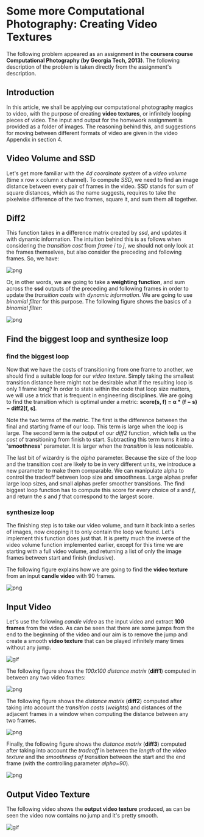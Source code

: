 
# Some more Computational Photography: Creating Video Textures

The following problem appeared as an assignment in the **coursera course Computational Photography (by Georgia Tech, 2013)**. The following description of the problem is taken directly from the assignment's description.
   

## Introduction

In this article, we shall be applying our computational photography magics to video, with the purpose of creating **video textures**, or infinitely looping pieces of video. The input and output for the homework assignment is provided as a folder of images. The reasoning behind this, and suggestions for moving between different formats of video are given
in the video Appendix in section 4.

## Video Volume and SSD

Let's get more familiar with the *4d coordinate system* of a *video volume* (time x row x column x channel). 
To compute *SSD*, we need to find an image distance between every pair of frames in the video. SSD stands for sum of square distances, which as the name suggests, requires to take the pixelwise difference of the two frames, square it, and sum them all together.

## Diff2

This function takes in a difference matrix created by *ssd*, and updates it with dynamic information. The intuition behind this is as follows when considering the *transition cost* from *frame i* to *j*, we should not only look at the frames themselves, but also consider the preceding and following frames. So, we have:

![png](https://sandipanweb.files.wordpress.com/2017/05/im114.png)


Or, in other words, we are going to take a **weighting function**, and sum across the **ssd** outputs of the preceding and following frames in order to update the *transition costs* with *dynamic information*. We are going to use *binomial filter* for this purpose. The following figure shows the basics of a *binomial filter*:


![png](https://sandipanweb.files.wordpress.com/2017/05/im211.png)

## Find the biggest loop and synthesize loop

### find the biggest loop

Now that we have the costs of transitioning from one frame to another, we should find a suitable loop for our *video texture*. Simply taking the smallest transition distance here might not be desirable what if the resulting loop is only 1 frame long?
In order to state within the code that loop size matters, we will use a trick that is frequent in engineering disciplines.
We are going to find the transition which is optimal under a metric: **score(s, f) = α * (f − s) − diff2[f, s]**.

Note the two terms of the metric. The first is the difference between the final and starting frame of our loop. This term is large when the loop is large. The second term is the output of our *diff2* function, which tells us the *cost* of transitioning from finish to start. Subtracting this term turns it into a **'smoothness'** parameter. It is larger when the *transition* is less noticeable.

The last bit of wizardry is the *alpha* parameter. Because the size of the loop and the transition cost are likely to be in very different units, we introduce a new parameter to make them comparable. We can manipulate alpha to control the tradeoff between loop size and smoothness. Large alphas prefer large loop sizes, and small alphas prefer smoother transitions.
The find biggest loop function has to compute this score for every choice of *s* and *f*, and return the *s* and *f* that correspond to the largest score.

### synthesize loop

The finishing step is to take our video volume, and turn it back into a series of images, now cropping it to only contain the loop we found. Let's implement this function does just that. It is pretty much the inverse of the video volume function implemented earlier, except for this time we are starting with a full video volume, and returning a list of only the image frames between start and finish (inclusive).

The following figure explains how we are going to find the **video texture** from an input **candle video** with 90 frames.

![png](https://sandipanweb.files.wordpress.com/2017/05/im03.png)

## Input Video

Let's use the following *candle video* as the input video and extract **100 frames** from the video. As can be seen that there are some jumps from the end to the beginning of the video and our aim is to remove the jump and create a smooth **video texture** that can be played infinitely many times without any jump.

![gif](https://sandipanweb.files.wordpress.com/2017/05/anim_source.gif)

The following figure shows the *100x100 distance matrix* (**diff1**) computed in between any two video frames:

![png](https://sandipanweb.files.wordpress.com/2017/05/im32.png)

The following figure shows the *distance matrix* (**diff2**) computed after taking into account the *transition costs* (*weights*) and distances of the adjacent frames in a window when computing the distance between any two frames.


![png](https://sandipanweb.files.wordpress.com/2017/05/im44.png)

Finally, the following figure shows the *distance matrix* (**diff3**) computed after taking into account the *tradeoff* in between the *length* of the *video texture* and the *smoothness of transition* between the start and the end frame (with the controlling parameter *alpha=90*).


![png](https://sandipanweb.files.wordpress.com/2017/05/im53.png)



## Output Video Texture

The following video shows the **output video texture** produced, as can be seen the video now contains no jump and it's pretty smooth.

![gif](https://sandipanweb.files.wordpress.com/2017/05/anim_out.gif)

